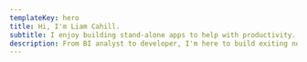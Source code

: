 ```yaml
---
templateKey: hero
title: Hi, I'm Liam Cahill.
subtitle: I enjoy building stand-alone apps to help with productivity.
description: From BI analyst to developer, I'm here to build exiting new applications.
---
```

